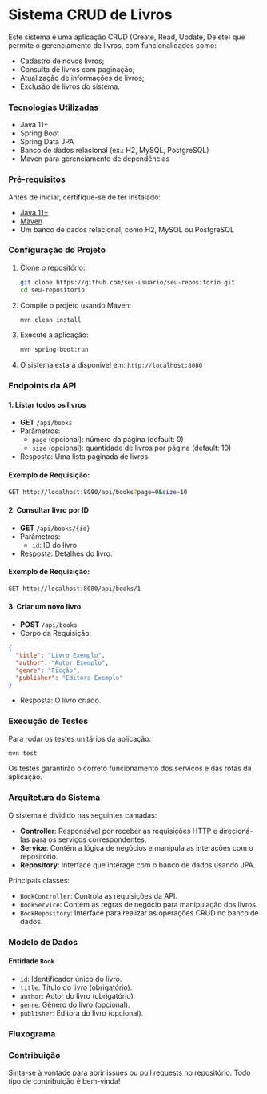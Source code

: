 # Sistema CRUD de Livros

Este sistema é uma aplicação CRUD (Create, Read, Update, Delete) que permite o gerenciamento de livros, com funcionalidades como:
- Cadastro de novos livros;
- Consulta de livros com paginação;
- Atualização de informações de livros;
- Exclusão de livros do sistema.

### Tecnologias Utilizadas
- Java 11+
- Spring Boot
- Spring Data JPA
- Banco de dados relacional (ex.: H2, MySQL, PostgreSQL)
- Maven para gerenciamento de dependências

### Pré-requisitos

Antes de iniciar, certifique-se de ter instalado:
- [Java 11+](https://www.oracle.com/java/technologies/javase-jdk11-downloads.html)
- [Maven](https://maven.apache.org/)
- Um banco de dados relacional, como H2, MySQL ou PostgreSQL

### Configuração do Projeto

1. Clone o repositório:
    ```bash
    git clone https://github.com/seu-usuario/seu-repositorio.git
    cd seu-repositorio
    ```

2. Compile o projeto usando Maven:
    ```bash
    mvn clean install
    ```

3. Execute a aplicação:
    ```bash
    mvn spring-boot:run
    ```

4. O sistema estará disponível em: `http://localhost:8080`

### Endpoints da API

#### 1. Listar todos os livros
- **GET** `/api/books`
- Parâmetros:
  - `page` (opcional): número da página (default: 0)
  - `size` (opcional): quantidade de livros por página (default: 10)
- Resposta: Uma lista paginada de livros.

#### Exemplo de Requisição:
```bash
GET http://localhost:8080/api/books?page=0&size=10
```

#### 2. Consultar livro por ID
- **GET** `/api/books/{id}`
- Parâmetros:
  - `id`: ID do livro
- Resposta: Detalhes do livro.

#### Exemplo de Requisição:
```bash
GET http://localhost:8080/api/books/1
```

#### 3. Criar um novo livro
- **POST** `/api/books`
- Corpo da Requisição: 
```json
{
  "title": "Livro Exemplo",
  "author": "Autor Exemplo",
  "genre": "Ficção",
  "publisher": "Editora Exemplo"
}
```
- Resposta: O livro criado.

### Execução de Testes

Para rodar os testes unitários da aplicação:

```bash
mvn test
```

Os testes garantirão o correto funcionamento dos serviços e das rotas da aplicação.

### Arquitetura do Sistema

O sistema é dividido nas seguintes camadas:

- **Controller**: Responsável por receber as requisições HTTP e direcioná-las para os serviços correspondentes.
- **Service**: Contém a lógica de negócios e manipula as interações com o repositório.
- **Repository**: Interface que interage com o banco de dados usando JPA.

Principais classes:
- `BookController`: Controla as requisições da API.
- `BookService`: Contém as regras de negócio para manipulação dos livros.
- `BookRepository`: Interface para realizar as operações CRUD no banco de dados.

### Modelo de Dados

#### Entidade `Book`
- `id`: Identificador único do livro.
- `title`: Título do livro (obrigatório).
- `author`: Autor do livro (obrigatório).
- `genre`: Gênero do livro (opcional).
- `publisher`: Editora do livro (opcional).

### Fluxograma

### Contribuição

Sinta-se à vontade para abrir issues ou pull requests no repositório. Todo tipo de contribuição é bem-vinda!

